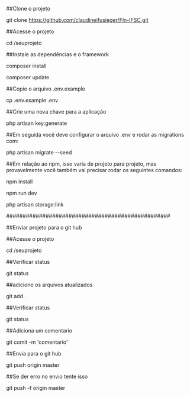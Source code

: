 ##Clone o projeto

git clone https://github.com/claudineifusieger/Fln-IFSC.git

##Acesse o projeto

cd /seuprojeto

##Instale as dependências e o framework

composer install 

composer update

##Copie o arquivo .env.example

cp .env.example .env

##Crie uma nova chave para a aplicação

php artisan key:generate

##Em seguida você deve configurar o arquivo .env e rodar as migrations com:

php artisan migrate --seed

##Em relação ao npm, isso varia de projeto para projeto, mas provavelmente você também vai precisar rodar os seguintes comandos:

npm install

npm run dev

php artisan storage:link

##################################################

##Enviar projeto para o git hub

##Acesse o projeto

cd /seuprojeto

##Verificar status

git status

##adicione os arquivos atualizados

git add .

##Verificar status

git status

##Adiciona um comentario

git comit -m 'comentario'

##Envia para o git hub

git push origin master   

##Se der erro no envio tente isso

git push -f origin master